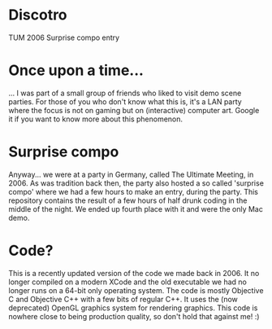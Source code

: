 # Discotro
TUM 2006 Surprise compo entry

# Once upon a time...
... I was part of a small group of friends who liked to visit demo scene parties. For those of you who don't know what this is, it's a LAN party where the focus is not on gaming but on (interactive) computer art. Google it if you want to know more about this phenomenon. 

# Surprise compo
Anyway... we were at a party in Germany, called The Ultimate Meeting, in 2006. As was tradition back then, the party also hosted a so called 'surprise compo' where we had a few hours to make an entry, during the party. This repository contains the result of a few hours of half drunk coding in the middle of the night. We ended up fourth place with it and were the only Mac demo.

# Code?
This is a recently updated version of the code we made back in 2006. It no longer compiled on a modern XCode and the old executable we had no longer runs on a 64-bit only operating system. The code is mostly Objective C and Objective C++ with a few bits of regular C++. It uses the (now deprecated) OpenGL graphics system for rendering graphics. This code is nowhere close to being production quality, so don't hold that against me! :)

